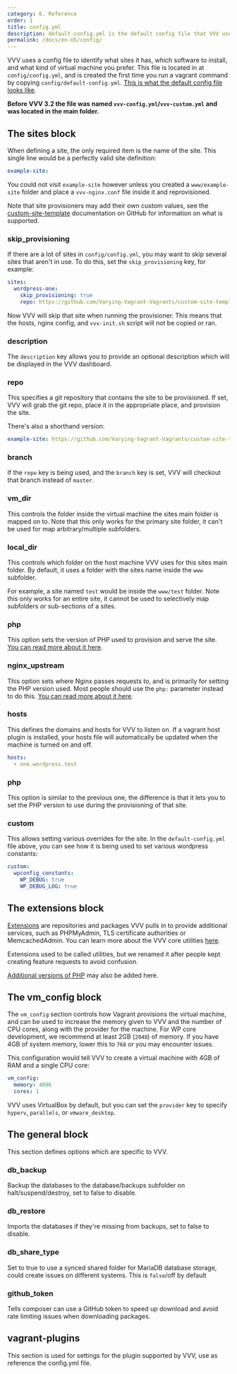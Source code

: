 ```yaml
---
category: 6. Reference
order: 1
title: config.yml
description: default-config.yml is the default config file that VVV uses to set itself up. Use config.yml to make changes and add your own site.
permalink: /docs/en-US/config/
---
```


VVV uses a config file to identify what sites it has, which software to install, and what kind of virtual machine you prefer. This file is located in at `config/config.yml`, and is created the first time you run a vagrant command by copying `config/default-config.yml`. [This is what the default config file looks like](https://raw.githubusercontent.com/Varying-Vagrant-Vagrants/VVV/stable/config/default-config.yml).

**Before VVV 3.2 the file was named `vvv-config.yml`/`vvv-custom.yml` and was located in the main folder.**

## The sites block

When defining a site, the only required item is the name of the site. This single line would be a perfectly valid site definition:

```yaml
example-site:
```

You could not visit `example-site` however unless you created a `www/example-site` folder and place a `vvv-nginx.conf` file inside it and reprovisioned.

Note that site provisioners may add their own custom values, see the [custom-site-template](https://github.com/Varying-Vagrant-Vagrants/custom-site-template/blob/master/README.md) documentation on GitHub for information on what is supported.

### skip_provisioning

If there are a lot of sites in `config/config.yml`, you may want to skip several sites that aren't in use. To do this, set the `skip_provisioning` key, for example:

```yaml
sites:
  wordpress-one:
    skip_provisioning: true
    repo: https://github.com/Varying-Vagrant-Vagrants/custom-site-template.git
```

Now VVV will skip that site when running the provisioner. This means that the hosts, nginx config, and `vvv-init.sh` script will not be copied or ran.

### description

The `description` key allows you to provide an optional description which will be displayed in the VVV dashboard.

### repo

This specifies a git repository that contains the site to be provisioned. If set, VVV will grab the git repo, place it in the appropriate place, and provision the site.

There's also a shorthand version:

```yaml
example-site: https://github.com/Varying-Vagrant-Vagrants/custom-site-template.git
```

### branch

If the `repo` key is being used, and the `branch` key is set, VVV will checkout that branch instead of `master`.

### vm_dir

This controls the folder inside the virtual machine the sites main folder is mapped on to. Note that this only works for the primary site folder, it can't be used for map arbitrary/multiple subfolders.

### local_dir

This controls which folder on the host machine VVV uses for this sites main folder. By default, it uses a folder with the sites name inside the `www` subfolder.

For example, a site named `test` would be inside the `www/test` folder. Note this only works for an entire site, it cannot be used to selectively map subfolders or sub-sections of a sites.

### php

This option sets the version of PHP used to provision and serve the site. [You can read more about it here](adding-a-new-site/changing-php-version.md).

### nginx_upstream

This option sets where Nginx passes requests to, and is primarily for setting the PHP version used. Most people should use the `php:` parameter instead to do this. [You can read more about it here](adding-a-new-site/changing-php-version.md).

### hosts

This defines the domains and hosts for VVV to listen on. If a vagrant host plugin is installed, your hosts file will automatically be updated when the machine is turned on and off.

```yaml
hosts:
  - one.wordpress.test
```

### php

This option is similar to the previous one, the difference is that it lets you to set the PHP version to use during the provisioning of that site.

### custom

This allows setting various overrides for the site. In the `default-config.yml` file above, you can see how it is being used to set various wordpress constants:

```yaml
custom:
  wpconfig_constants:
    WP_DEBUG: true
    WP_DEBUG_LOG: true
```

## The extensions block

[Extensions](https://varyingvagrantvagrants.org/docs/en-US/utilities/) are repositories and packages VVV pulls in to provide additional services, such as PHPMyAdmin, TLS certificate authorities or MemcachedAdmin. You can learn more about the VVV core utilities [here](https://varyingvagrantvagrants.org/docs/en-US/utilities/).

Extensions used to be called utilities, but we renamed it after people kept creating feature requests to avoid confusion.

[Additional versions of PHP](adding-a-new-site/changing-php-version.md) may also be added here.

## The vm_config block

The `vm_config` section controls how Vagrant provisions the virtual machine, and can be used to increase the memory given to VVV and the number of CPU cores, along with the provider for the machine. For WP core development, we recommend at least 2GB (`2048`) of memory. If you have 4GB of system memory, lower this to `768` or you may encounter issues.

This configuration would tell VVV to create a virtual machine with 4GB of RAM and a single CPU core:

```yaml
vm_config:
  memory: 4096
  cores: 1
```

VVV uses VirtualBox by default, but you can set the `provider` key to specify `hyperv`, `parallels`, or `vmware_desktop`.

## The general block

This section defines options which are specific to VVV.

### db_backup

Backup the databases to the database/backups subfolder on halt/suspend/destroy, set to false to disable.

### db_restore

Imports the databases if they're missing from backups, set to false to disable.

### db_share_type

Set to true to use a synced shared folder for MariaDB database storage, could create issues on different systems. This is `false`/off by default

### github_token

Tells composer can use a GitHub token to speed up download and avoid rate limiting issues when downloading packages.

## vagrant-plugins

This section is used for settings for the plugin supported by VVV, use as reference the config.yml file.
